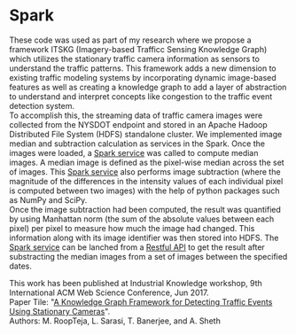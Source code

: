 # Spark

These code was used as part of my research where we propose a framework ITSKG (Imagery-based Trafficc Sensing Knowledge Graph) which utilizes the stationary traffic camera information as sensors to understand the traffic patterns. This framework adds a new dimension to existing traffic modeling systems by incorporating dynamic image-based features as well as creating a knowledge graph to add a layer of abstraction to understand and interpret concepts like congestion to the traffic event detection system.<br />
To accomplish this, the streaming data of traffic camera images were collected from the NYSDOT endpoint and stored in an Apache Hadoop Distributed File System (HDFS) standalone cluster. We implemented image median and subtraction calculation as services in the Spark. Once the images were loaded, a [Spark service](server.py) was called to compute median images. A median image is defined as the pixel-wise median across the set of images. This [Spark service](server.py) also performs image subtraction (where the magnitude of the differences in the intensity values of each individual pixel is computed between two images) with the help of python packages such as NumPy and SciPy.<br />
Once the image subtraction had been computed, the result was quantified by using Manhattan norm (the sum of the absolute values between each pixel) per pixel to measure how much the image had changed. This information along with its image identifier was then stored into HDFS. The [Spark service](server.py) can be lanched from a [Restful API](Service.java) to get the result after substracting the median images from a set of images between the specified dates.

This work has been published at Industrial Knowledge workshop, 9th International ACM Web Science Conference, Jun 2017. <br />
Paper Tile: "[A Knowledge Graph Framework for Detecting Traffic Events Using Stationary Cameras](https://corescholar.libraries.wright.edu/knoesis/1133/)".<br />
Authors: M. RoopTeja, L. Sarasi, T. Banerjee, and A. Sheth
